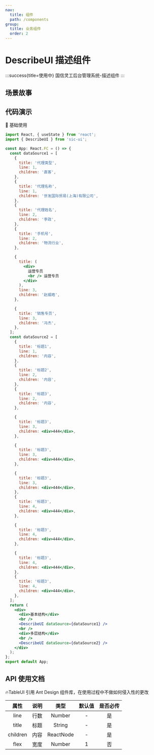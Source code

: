 ```yaml
---
nav:
  title: 组件
  path: /components
group:
  title: 业务组件
  order: 2
---
```


# DescribeUI 描述组件

:::success{title=使用中}
国信灵工后台管理系统-描述组件
:::

## 场景故事

## 代码演示

💎 基础使用

```jsx
import React, { useState } from 'react';
import { DescribeUI } from 'sic-ui';

const App: React.FC = () => {
  const dataSource1 = [
    {
      title: '代理类型',
      line: 1,
      children: '直客',
    },
    {
      title: '代理名称',
      line: 1,
      children: '世发国际贸易(上海)有限公司',
    },
    {
      title: '代理姓名',
      line: 2,
      children: '李政',
    },
    {
      title: '手机号',
      line: 2,
      children: '物流行业',
    },

    {
      title: (
        <div>
          运营专员
          <br /> 运营专员
        </div>
      ),
      line: 3,
      children: '赵威皓',
    },

    {
      title: '销售专员',
      line: 3,
      children: '冯杰',
    },
  ];
  const dataSource2 = [
    {
      title: '标题1',
      line: 1,
      children: '内容',
    },
    {
      title: '标题2',
      line: 2,
      children: '内容',
    },
    {
      title: '标题3',
      line: 2,
      children: '内容',
    },

    {
      title: '标题3',
      line: 3,
      children: <div>444</div>,
    },

    {
      title: '标题3',
      line: 3,
      children: <div>444</div>,
    },

    {
      title: '标题3',
      line: 3,
      children: <div>444</div>,
    },
    {
      title: '标题3',
      line: 4,
      children: <div>444</div>,
    },

    {
      title: '标题3',
      line: 4,
      children: <div>444</div>,
    },

    {
      title: '标题3',
      line: 4,
      children: <div>444</div>,
    },
    {
      title: '标题3',
      line: 4,
      children: <div>444</div>,
    },
  ];
  return (
    <div>
      <div>基本结构</div>
      <br />
      <DescribeUI dataSource={dataSource1} />
      <br />
      <div>多层结构</div>
      <br />
      <DescribeUI dataSource={dataSource2} />
    </div>
  );
};
export default App;
```

## API 使用文档

🔥TableUI 引用 Ant Design 组件库，在使用过程中不做如何侵入性的更改

<font size=1>

|   属性   | 说明 |   类型    | 默认值 | 是否必传 |
| :------: | ---- | :-------: | :----: | :------: |
|   line   | 行数 |  Number   |   -    |    是    |
|  title   | 标题 |  String   |   -    |    是    |
| children | 内容 | ReactNode |   -    |    是    |
|   flex   | 宽度 |  Number   |   1    |    否    |

</font>
